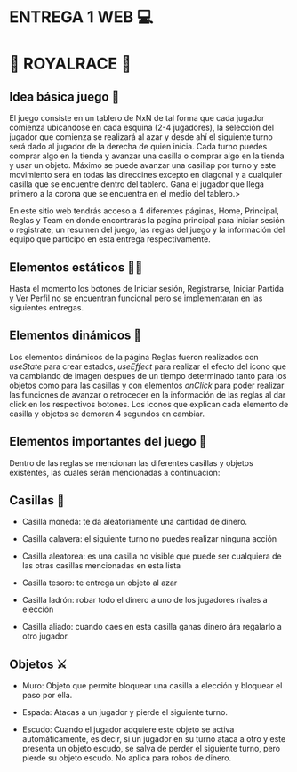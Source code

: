 # ENTREGA 1 WEB 💻 
# 👑 ROYALRACE 👑


##  Idea básica juego 🎲

El juego consiste en un tablero de NxN de tal forma que cada jugador comienza ubicandose en cada esquina (2-4 jugadores), la selección del jugador que comienza se realizará al azar y desde ahí el siguiente turno será dado al jugador de la derecha de quien inicia. Cada turno puedes comprar algo en la tienda y avanzar una casilla o comprar algo en la tienda y usar un objeto. Máximo se puede avanzar una casillap por turno y este movimiento será en todas las direccines excepto en diagonal y a cualquier casilla que se encuentre dentro del tablero. Gana el jugador que llega primero a la corona que se encuentra en el medio del tablero.>

En este sitio web tendrás acceso a 4 diferentes páginas, Home, Principal, Reglas y Team en donde encontrarás la pagina principal para iniciar sesión o registrate, un resumen del juego, las reglas del juego y la información del equipo que participo en esta entrega respectivamente.

## Elementos estáticos 🧍‍♀️

Hasta el momento los botones de Iniciar sesión, Registrarse, Iniciar Partida y Ver Perfil no se encuentran funcional pero se implementaran en las siguientes entregas. 

## Elementos dinámicos 🚂

Los elementos dinámicos de la página Reglas fueron realizados con _useState_ para crear estados, _useEffect_ para realizar el efecto del icono que va cambiando de imagen despues de un tiempo determinado tanto para los objetos como para las casillas y con elementos _onClick_ para poder realizar las funciones de avanzar o retroceder en la información de las reglas al dar click en los respectivos botones. Los iconos que explican cada elemento de casilla y objetos se demoran 4 segundos en cambiar.

## Elementos importantes del juego 👑

Dentro de las reglas se mencionan las diferentes casillas y objetos existentes, las cuales serán mencionadas a continuacion:

## Casillas 🔳
- Casilla moneda: te da aleatoriamente una cantidad de dinero.

- Casilla calavera: el siguiente turno no puedes realizar ninguna acción 

- Casilla aleatorea: es una casilla no visible que puede ser cualquiera de las otras casillas mencionadas en esta lista 

- Casilla tesoro: te entrega un objeto al azar 

- Casilla ladrón: robar todo el dinero a uno de los jugadores rivales a elección 

- Casilla aliado: cuando caes en esta casilla ganas dinero ára regalarlo a otro jugador. 

## Objetos ⚔️

- Muro: Objeto que permite bloquear una casilla a elección y bloquear el paso por ella. 

- Espada: Atacas a un jugador y pierde el siguiente turno. 

- Escudo: Cuando el jugador adquiere este objeto se activa automáticamente, es 	decir, si un jugador en su turno ataca a otro y este presenta un objeto escudo, se salva de perder el siguiente turno, pero pierde su objeto escudo. No aplica para robos de dinero.